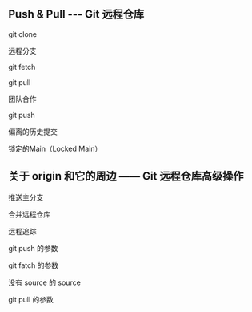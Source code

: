 ## Push & Pull --- Git 远程仓库

git clone

远程分支

git fetch

git pull

团队合作

git push

偏离的历史提交

锁定的Main（Locked Main）

## 关于 origin 和它的周边 —— Git 远程仓库高级操作

推送主分支

合并远程仓库

远程追踪

git push 的参数

git fatch 的参数

没有 source 的 source

git pull 的参数